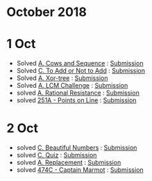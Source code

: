 # October 2018

# 1 Oct

* Solved [A. Cows and Sequence](http://codeforces.com/problemset/problem/283/A) : [Submission](http://codeforces.com/contest/283/submission/43645354)
* Solved [C. To Add or Not to Add](http://codeforces.com/contest/231/problem/C) : [Submission](http://codeforces.com/contest/231/submission/43650324)
* Solved [A. Xor-tree](http://codeforces.com/contest/429/problem/A) : [Submission](http://codeforces.com/contest/429/submission/43651193)
* Solved [A. LCM Challenge](http://codeforces.com/problemset/problem/235/A) : [Submission](http://codeforces.com/contest/235/submission/43655309)
* solved [A. Rational Resistance](http://codeforces.com/problemset/problem/343/A) : [Submission](http://codeforces.com/contest/343/submission/43658763)
* solved [251A - Points on Line](http://codeforces.com/problemset/problem/251/A) : [Submission](http://codeforces.com/contest/251/submission/43659307)


# 2 Oct 

* solved [C. Beautiful Numbers](http://codeforces.com/problemset/problem/300/C) : [Submission](http://codeforces.com/contest/300/submission/43677871)
* solved [C. Quiz](http://codeforces.com/problemset/problem/337/C) : [Submission](http://codeforces.com/contest/337/submission/43680955)
* solved [A. Replacement](http://codeforces.com/contest/135/problem/A) : [Submission](http://codeforces.com/contest/135/submission/43681488)
* solved [474C - Captain Marmot](http://codeforces.com/problemset/problem/474/C) : [Submission](http://codeforces.com/contest/474/submission/43703110)
